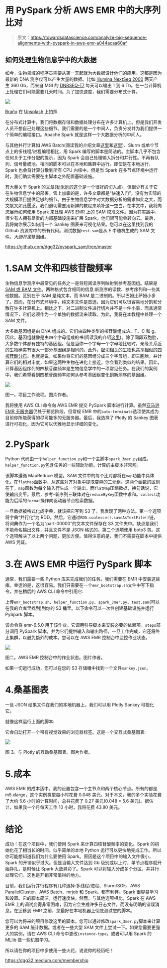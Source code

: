 # 用 PySpark 分析 AWS EMR 中的大序列比对

> 原文：<https://towardsdatascience.com/analyze-big-sequence-alignments-with-pyspark-in-aws-emr-a044acaa60af>

## 如何处理生物信息学中的大数据

如今，生物领域的程序员需要从第一天起就为大数据设计他们的应用。这都是因为最新的 DNA 测序仪可以产生大量的数据。比如 [Illumina NextSeq 2000](https://www.illumina.com/systems/sequencing-platforms/nextseq-1000-2000/specifications.html) 两天产生 360 Gb，而来自 MGI 的 [DNBSEQ-T7](https://en.mgi-tech.com/products/instruments_info/5/) 每天可以输出 1 到 6 Tb。在一台计算机上处理它们可能需要几天时间。为了加快速度，我们需要分布式计算。

![](img/9cb578d30e980fa47847ef6fd93a6775.png)

[Braňo](https://unsplash.com/@3dparadise?utm_source=unsplash&utm_medium=referral&utm_content=creditCopyText) 在 [Unsplash](https://unsplash.com/s/photos/dna?utm_source=unsplash&utm_medium=referral&utm_content=creditCopyText) 上拍照

在分布式计算中，我们将数据存储和数据处理分布在许多计算机上。但是我们开发人员不想自己处理这些细节。我们需要的是一个中间人，负责分发并为我们提供一个简单的编程接口。Apache Spark 就是这样一个大数据分析的中间人。

与其他并行计算如 AWS Batch(阅读我的介绍文章[这里](https://aws.plainenglish.io/parallel-blast-against-cazy-with-aws-batch-8239a45d8116)和[这里](https://aws.plainenglish.io/metagenomic-binning-with-nextflow-866f6c0b0d0c))、Slurm 或单个节点上的多线程/进程编程相比，用 Spark 编写的脚本是简洁的。主脚本几乎不包含任何关于工作分配的提示，因为 Spark 会自己处理输入拆分和并行性。不再有队列、信号量或池。相同的脚本可以在本地和集群中运行。即使是在本地运行，Spark 也会将计算分散到所有 CPU 内核中。但是当 Spark 在多节点环境中运行时，我们确实需要在主脚本之外配置基础设施。

有大量关于 Spark 的文章([勒米厄的这个](/production-data-processing-with-apache-spark-96a58dfd3fe7)是一个很好的切入点)，但很少有关于它在生物信息学中的部署。雪上加霜的是，许多文章都是“快速入门”，没有为实际的大规模项目提供足够的细节。由于生物信息学中对大数据分析的需求如此之大，而文献又如此匮乏，我们迫切需要用新鲜的教程来填补这一空白。在本文中，我将向您展示如何使用 Spark 来处理 AWS EMR 上的 SAM 校准文件。因为在实践中，很少有人拥有昂贵的内部基础设施来扩展 Spark，他们很可能会转向云。最后，我将向你展示如何用一个 Sankey 图表来可视化结果。您可以在这里找到我的 Github 资源库中的所有代码。测试数据`test.sam`是从 *E* 中随机生成的 SAM 文件。*大肠杆菌*基因组。

<https://github.com/dgg32/pyspark_sam/tree/master>  

# 1.SAM 文件和四核苷酸频率

生物信息学测序中最常见的任务之一是将短阅读序列映射到参考基因组。结果是 [SAM 或 BAM 文件](https://www.zymoresearch.com/blogs/blog/what-are-sam-and-bam-files)。两种格式包含相同的信息:新测序的读数、参考序列和一些其他数据。区别在于 SAM 是纯文本，而 BAM 是二进制的。所以巴姆比萨姆小多了。然而，在分布式环境中，纯文本文件是首选，因为它们可以很容易地分割和分散在许多计算机上。相比之下，对二进制文件进行切片并不是一件小事，而且通常情况下，它们必须作为一个单独的数据流来读取。为此，我将在本教程中处理一个 SAM 文件。

大多数基因组是由 DNA 组成的。它们由四种类型的核苷酸组成:A、T、C 和 g。因此，基因组就像是由四个字母组成的书(阅读我的介绍[这里](https://medium.com/geekculture/analyzing-genomes-in-a-graph-database-27a45faa0ae8))。除了同卵双胞胎，大多数个体都有独特的基因组。但是当你一个字母一个字母地比较时，亲缘关系近的生物确实有很大一部分基因组是相同的。此外，[密切相关的生物也共享相似的四核苷酸分布](https://sfamjournals.onlinelibrary.wiley.com/doi/abs/10.1111/j.1462-2920.2004.00624.x)。也就是说，如果你将它们的基因组分成三个字母组，即三胞胎，并计算它们的相对丰度，如果这两种生物在进化上接近，你会看到类似的结果。因此，计算基因组序列的四核苷酸频率是生物信息学中的一项常见任务。在我们的案例中，我们希望看到四核苷酸频率如何从参考基因组变化到新测序的基因组。

![](img/12f47a48cc066d6ab2c3f56e23be5e5c.png)

图一。项目工作流程。图片作者。

我将使用 AWS CLI 命令向 AWS EMR 提交 PySpark 脚本进行计算。虽然[亚马逊 EMR 无服务器](https://aws.amazon.com/emr/serverless/)仍处于预览阶段，但常规 EMR 中的`auto-terminate`选项使其成为目前你所能获得的尽可能多的无服务器。最后，我选择了 Plotly 的 Sankey 图表进行可视化，因为它可以优雅地显示详细的变化。

# 2.PySpark

Python 代码由一个`helper_function.py`和一个主脚本`spark_3mer.py`组成。`helper_function.py`包含任务的一些辅助功能。计算的主脚本非常短。

该脚本遵循 MapReduce 模型。SAM 文件中的每个比对都将在`map`功能中具体化。在`flatMap`函数中，从这些对齐对象中提取变异的三元组。这两个函数的区别在于，`map`函数为每个输入行生成一个输出，而`flatMap`压缩数据，换句话说，它使输出变平。最后，参考-新序列三联体对在`reduceByKey`函数中求和。`collect`功能为后续的`format`操作向驱动器节点检索数据。

一旦数据被格式化成字典，就该把它写到 S3 了。我发现了两种方法。第一个选项将字典“并行化”为 RDD。然后，它通过`RDD.coalesce().saveAsTextFile()`链，将词典作为一个名为“part-00000”的文本文件保存在 S3 文件夹中。缺点是我们不能命名输出文件，并且文件不是 JSON 格式的。第二个选项使用 boto3 包。这个选项解决了以上两个问题，更加方便。值得注意的是，我们不需要在脚本中提供 AWS 凭证。

# 3.在 AWS EMR 中运行 PySpark 脚本

通常，我们需要一些 Python 库来完成我们的任务。我们需要在 EMR 中安装这些库。幸运的是，这很容易。我们只需要在一个`emr_bootstrap.sh`文件中写下指令，并在稍后的 AWS CLI 命令中引用它:

上传`emr_bootstrap.sh`、`helper_function.py`、`spark_3mer.py`、`test.sam`(可以在我的仓库里找到)到你的 S3 桶里。以下命令可以一次性创建基础设施并运行 PySpark 脚本。

该命令将 emr-6.5.0 用于该作业。它调用引导脚本来安装必要的依赖项。`steps`部分调用 PySpark 脚本，并为它们提供输入和输出路径。一旦工作完成，它还将终止集群，以避免额外的成本。您可以在 AWS EMR 控制台中监控作业状态。

![](img/072798281228aa419e505149cdadeb54.png)

图二。AWS EMR 控制台中的作业状态。图片作者。

如果一切运行成功，您可以在您的 S3 存储桶中找到一个文件`sankey.json`。

# 4.桑基图表

一旦 JSON 结果文件在我们的本地机器上，我们可以用 Plotly Sankey 可视化它。

就像这样运行上面的脚本:

它会自动打开一个带有视觉效果的浏览器标签。这是一个交互式桑基图表:

![](img/24e4c1fc6477217a562e651930dc0e4a.png)

图 3。与 Plotly 的互动桑基图表。图片作者。

# 5.成本

AWS EMR 的成本适中。我的设置包含一个主节点和两个核心节点。所有的都是 m5.xlarge，这个实例类型每小时花费 0.048 美元。对于本文，我的多个实验花费了大约 5.6 小时的计算时间，总共花费了 0.27 美元(0.048 * 5.6 美元)。据估计，如果我一个月每天工作 10 小时，我将花费 43.80 美元。

# 结论

成功！在这个项目中，我们使用 Spark 来计算四核苷酸频率的变化。Spark 的初始化花了相当长的时间。似乎简单的本地 Python 运行可以更快地完成工作。所以你可能想知道我们为什么要使用 Spark。原因是这个项目中的输入文件很小，Spark 的开销似乎过大。但是当输入文件达到 Gb 级别或以上时，单节点程序就开始挣扎，是时候让 Spark 大放异彩了。Spark 可以将输入分成多个分区，并并行处理它们。这也是开销非常值得的地方。

目前，我们运行并行程序有几种选择:多线程/进程、Slurm/SGE、AWS ParallelCluster、AWS Batch、mrjob 和 Spark。都有利弊。Spark 很容易学习和设置。它的脚本简洁，运行速度快。然而，与其他选项相比，Spark 在 AWS EMR 上的调试变得非常困难，因为它会生成许多日志文件，而没有明确的错误消息。在迁移到 EMR 之前，您最好在本地机器上彻底测试您的脚本。

您可以为将来的项目修改这里的脚本。您可以通过修改`spark_3mer.py`脚本来计算更多的 SAM 统计数据。或者在一些大型 SAM 文件上尝试一下。如果您需要更强大的实例，请在 AWS CLI 命令中更改`instance-type`。或者可以用 Spark 的 MLlib 做一些机器学习。

所以请在你的项目中多使用一些火花，说说你的经历吧！

<https://dgg32.medium.com/membership> 
